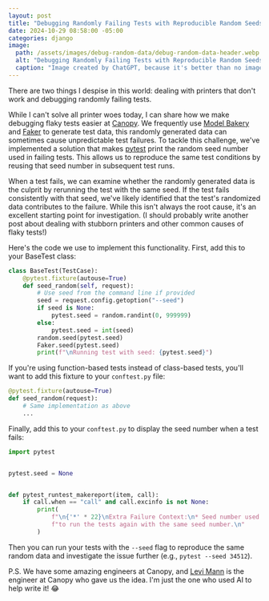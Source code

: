```yaml
---
layout: post
title: "Debugging Randomly Failing Tests with Reproducible Random Seeds"
date: 2024-10-29 08:58:00 -05:00
categories: django
image:
  path: /assets/images/debug-random-data/debug-random-data-header.webp
  alt: "Debugging Randomly Failing Tests with Reproducible Random Seeds Header Image"
  caption: "Image created by ChatGPT, because it's better than no image."
---
```


There are two things I despise in this world: dealing with printers that don't work and debugging randomly
failing tests.

While I can't solve all printer woes today, I can share how we make debugging flaky tests easier at [Canopy](https://canopyteam.org/). We
frequently use [Model Bakery](https://github.com/model-bakers/model_bakery) and [Faker](https://pypi.org/project/Faker/)
to generate test data, this randomly generated data can sometimes cause unpredictable test failures. To tackle this
challenge, we've implemented a solution that makes [pytest](https://docs.pytest.org/) print the random seed number used
in failing tests. This allows us to reproduce the same test conditions by reusing that seed number in subsequent
test runs.

When a test fails, we can examine whether the randomly generated data is the culprit by rerunning the test with the
same seed. If the test fails consistently with that seed, we've likely identified that the test's randomized data
contributes to the failure. While this isn't always the root cause, it's an excellent starting point for investigation.
(I should probably write another post about dealing with stubborn printers and other common causes of flaky tests!)

Here's the code we use to implement this functionality. First, add this to your BaseTest class:
```python
class BaseTest(TestCase):
    @pytest.fixture(autouse=True)
    def seed_random(self, request):
        # Use seed from the command line if provided
        seed = request.config.getoption("--seed")
        if seed is None:
            pytest.seed = random.randint(0, 999999)
        else:
            pytest.seed = int(seed)
        random.seed(pytest.seed)
        Faker.seed(pytest.seed)
        print(f"\nRunning test with seed: {pytest.seed}")
```

If you're using function-based tests instead of class-based tests, you'll want to add this fixture to your
`conftest.py` file:
```python
@pytest.fixture(autouse=True)
def seed_random(request):
    # Same implementation as above
    ...
```

Finally, add this to your `conftest.py` to display the seed number when a test fails:
```python
import pytest


pytest.seed = None


def pytest_runtest_makereport(item, call):
    if call.when == "call" and call.excinfo is not None:
        print(
            f"\n{'*' * 22}\nExtra Failure Context:\n* Seed number used: {pytest.seed}. Use `pytest --seed {pytest.seed}` "
            f"to run the tests again with the same seed number.\n"
        )
```

Then you can run your tests with the `--seed` flag to reproduce the same random data and investigate the issue further
(e.g., `pytest --seed 34512`).

P.S. We have some amazing engineers at Canopy, and [Levi Mann](https://www.linkedin.com/in/levi-mann-8b34a6ab/) is the
engineer at Canopy who gave us the idea. I'm just the one who used AI to help write it! 😂